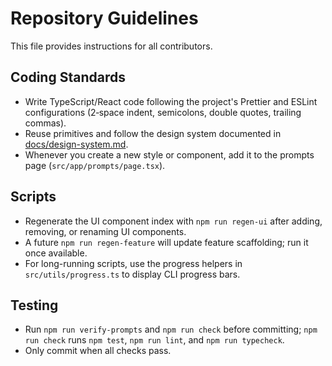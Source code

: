 # Repository Guidelines

This file provides instructions for all contributors.

## Coding Standards
- Write TypeScript/React code following the project's Prettier and ESLint configurations (2‑space indent, semicolons, double quotes, trailing commas).
- Reuse primitives and follow the design system documented in [docs/design-system.md](docs/design-system.md).
- Whenever you create a new style or component, add it to the prompts page (`src/app/prompts/page.tsx`).

## Scripts
- Regenerate the UI component index with `npm run regen-ui` after adding, removing, or renaming UI components.
- A future `npm run regen-feature` will update feature scaffolding; run it once available.
- For long-running scripts, use the progress helpers in `src/utils/progress.ts` to display CLI progress bars.

## Testing
- Run `npm run verify-prompts` and `npm run check` before committing; `npm run check` runs `npm test`, `npm run lint`, and `npm run typecheck`.
- Only commit when all checks pass.

